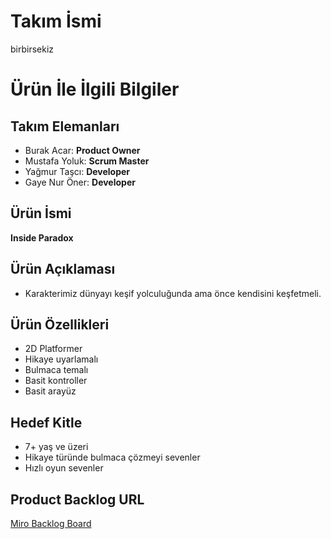# **Takım İsmi**

birbirsekiz

# Ürün İle İlgili Bilgiler

## Takım Elemanları

- Burak Acar: **Product Owner**
- Mustafa Yoluk: **Scrum Master**
- Yağmur Taşcı: **Developer**
- Gaye Nur Öner: **Developer**

## Ürün İsmi

**Inside Paradox**

## Ürün Açıklaması

- Karakterimiz dünyayı keşif yolculuğunda ama önce kendisini keşfetmeli. 

## Ürün Özellikleri

- 2D Platformer
- Hikaye uyarlamalı
- Bulmaca temalı
- Basit kontroller
- Basit arayüz

## Hedef Kitle

- 7+ yaş ve üzeri
- Hikaye türünde bulmaca çözmeyi sevenler
- Hızlı oyun sevenler

## Product Backlog URL

[Miro Backlog Board](https://miro.com/app/board/uXjVO5fOQP0=/?share_link_id=58470411851)

